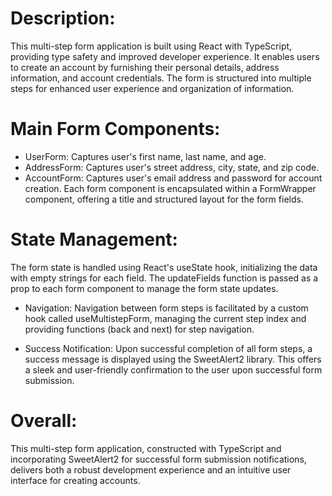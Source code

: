 # Description:

This multi-step form application is built using React with TypeScript, providing type safety and improved developer experience. It enables users to create an account by furnishing their personal details, address information, and account credentials.
The form is structured into multiple steps for enhanced user experience and organization of information.


# Main Form Components:

* UserForm: Captures user's first name, last name, and age.
* AddressForm: Captures user's street address, city, state, and zip code.
* AccountForm: Captures user's email address and password for account creation.
Each form component is encapsulated within a FormWrapper component, offering a title and structured layout for the form fields.


# State Management:
The form state is handled using React's useState hook, initializing the data with empty strings for each field.
The updateFields function is passed as a prop to each form component to manage the form state updates.

* Navigation:
Navigation between form steps is facilitated by a custom hook called useMultistepForm, managing the current step index and providing functions (back and next) for step navigation.

* Success Notification:
Upon successful completion of all form steps, a success message is displayed using the SweetAlert2 library. This offers a sleek and user-friendly confirmation to the user upon successful form submission.

# Overall:
This multi-step form application, constructed with TypeScript and incorporating SweetAlert2 for successful form submission notifications, delivers both a robust development experience and an intuitive user interface for creating accounts.